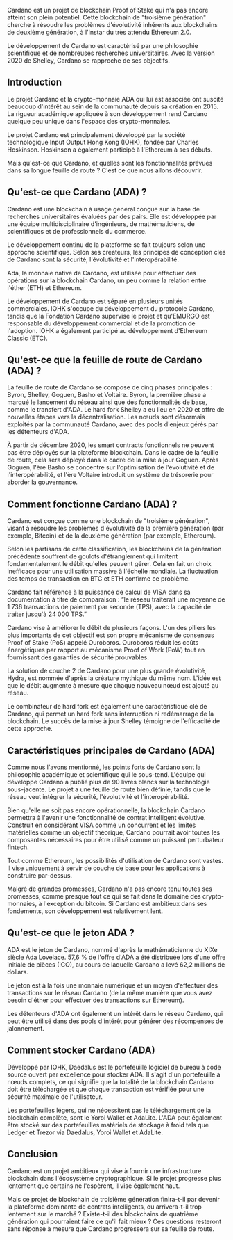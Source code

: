 Cardano est un projet de blockchain Proof of Stake qui n'a pas encore atteint son plein potentiel. Cette blockchain de "troisième génération" cherche à résoudre les problèmes d'évolutivité inhérents aux blockchains de deuxième génération, à l'instar du très attendu Ethereum 2.0. 

Le développement de Cardano est caractérisé par une philosophie scientifique et de nombreuses recherches universitaires. Avec la version 2020 de Shelley, Cardano se rapproche de ses objectifs.

## Introduction

Le projet Cardano et la crypto-monnaie ADA qui lui est associée ont suscité beaucoup d'intérêt au sein de la communauté depuis sa création en 2015. La rigueur académique appliquée à son développement rend Cardano quelque peu unique dans l'espace des crypto-monnaies.

Le projet Cardano est principalement développé par la société technologique Input Output Hong Kong (IOHK), fondée par Charles Hoskinson. Hoskinson a également participé à l'Ethereum à ses débuts. 

Mais qu'est-ce que Cardano, et quelles sont les fonctionnalités prévues dans sa longue feuille de route ? C'est ce que nous allons découvrir.

## Qu'est-ce que Cardano (ADA) ?

Cardano est une blockchain à usage général conçue sur la base de recherches universitaires évaluées par des pairs. Elle est développée par une équipe multidisciplinaire d'ingénieurs, de mathématiciens, de scientifiques et de professionnels du commerce. 

Le développement continu de la plateforme se fait toujours selon une approche scientifique. Selon ses créateurs, les principes de conception clés de Cardano sont la sécurité, l'évolutivité et l'interopérabilité.

Ada, la monnaie native de Cardano, est utilisée pour effectuer des opérations sur la blockchain Cardano, un peu comme la relation entre l'éther (ETH) et Ethereum.

Le développement de Cardano est séparé en plusieurs unités commerciales. IOHK s'occupe du développement du protocole Cardano, tandis que la Fondation Cardano supervise le projet et qu'EMURGO est responsable du développement commercial et de la promotion de l'adoption. IOHK a également participé au développement d'Ethereum Classic (ETC).

## Qu'est-ce que la feuille de route de Cardano (ADA) ?

La feuille de route de Cardano se compose de cinq phases principales : Byron, Shelley, Goguen, Basho et Voltaire. Byron, la première phase a marqué le lancement du réseau ainsi que des fonctionnalités de base, comme le transfert d'ADA. Le hard fork Shelley a eu lieu en 2020 et offre de nouvelles étapes vers la décentralisation. Les nœuds sont désormais exploités par la communauté Cardano, avec des pools d'enjeux gérés par les détenteurs d'ADA.

À partir de décembre 2020, les smart contracts fonctionnels ne peuvent pas être déployés sur la plateforme blockchain. Dans le cadre de la feuille de route, cela sera déployé dans le cadre de la mise à jour Goguen. Après Goguen, l'ère Basho se concentre sur l'optimisation de l'évolutivité et de l'interopérabilité, et l'ère Voltaire introduit un système de trésorerie pour aborder la gouvernance.

## Comment fonctionne Cardano (ADA) ?

Cardano est conçue comme une blockchain de "troisième génération", visant à résoudre les problèmes d'évolutivité de la première génération (par exemple, Bitcoin) et de la deuxième génération (par exemple, Ethereum). 

Selon les partisans de cette classification, les blockchains de la génération précédente souffrent de goulots d'étranglement qui limitent fondamentalement le débit qu'elles peuvent gérer. Cela en fait un choix inefficace pour une utilisation massive à l'échelle mondiale. La fluctuation des temps de transaction en BTC et ETH confirme ce problème.

Cardano fait référence à la puissance de calcul de VISA dans sa documentation à titre de comparaison : “le réseau traiterait une moyenne de 1 736 transactions de paiement par seconde (TPS), avec la capacité de traiter jusqu'à 24 000 TPS.”

Cardano vise à améliorer le débit de plusieurs façons. L'un des piliers les plus importants de cet objectif est son propre mécanisme de consensus Proof of Stake (PoS) appelé Ouroboros. Ouroboros réduit les coûts énergétiques par rapport au mécanisme Proof of Work (PoW) tout en fournissant des garanties de sécurité prouvables.

La solution de couche 2 de Cardano pour une plus grande évolutivité, Hydra, est nommée d'après la créature mythique du même nom. L'idée est que le débit augmente à mesure que chaque nouveau nœud est ajouté au réseau.

Le combinateur de hard fork est également une caractéristique clé de Cardano, qui permet un hard fork sans interruption ni redémarrage de la blockchain. Le succès de la mise à jour Shelley témoigne de l'efficacité de cette approche.

## Caractéristiques principales de Cardano (ADA)

Comme nous l'avons mentionné, les points forts de Cardano sont la philosophie académique et scientifique qui le sous-tend. L'équipe qui développe Cardano a publié plus de 90 livres blancs sur la technologie sous-jacente. Le projet a une feuille de route bien définie, tandis que le réseau veut intégrer la sécurité, l'évolutivité et l'interopérabilité.

Bien qu'elle ne soit pas encore opérationnelle, la blockchain Cardano permettra à l'avenir une fonctionnalité de contrat intelligent évolutive. Construit en considérant VISA comme un concurrent et les limites matérielles comme un objectif théorique, Cardano pourrait avoir toutes les composantes nécessaires pour être utilisé comme un puissant perturbateur fintech.

Tout comme Ethereum, les possibilités d'utilisation de Cardano sont vastes. Il vise uniquement à servir de couche de base pour les applications à construire par-dessus.

Malgré de grandes promesses, Cardano n'a pas encore tenu toutes ses promesses, comme presque tout ce qui se fait dans le domaine des crypto-monnaies, à l'exception du bitcoin. Si Cardano est ambitieux dans ses fondements, son développement est relativement lent.

## Qu'est-ce que le jeton ADA ?

ADA est le jeton de Cardano, nommé d'après la mathématicienne du XIXe siècle Ada Lovelace. 57,6 % de l'offre d'ADA a été distribuée lors d'une offre initiale de pièces (ICO), au cours de laquelle Cardano a levé 62,2 millions de dollars.

Le jeton est à la fois une monnaie numérique et un moyen d'effectuer des transactions sur le réseau Cardano (de la même manière que vous avez besoin d'éther pour effectuer des transactions sur Ethereum).

Les détenteurs d'ADA ont également un intérêt dans le réseau Cardano, qui peut être utilisé dans des pools d'intérêt pour générer des récompenses de jalonnement.

## Comment stocker Cardano (ADA)

Développé par IOHK, Daedalus est le portefeuille logiciel de bureau à code source ouvert par excellence pour stocker ADA. Il s'agit d'un portefeuille à nœuds complets, ce qui signifie que la totalité de la blockchain Cardano doit être téléchargée et que chaque transaction est vérifiée pour une sécurité maximale de l'utilisateur.

Les portefeuilles légers, qui ne nécessitent pas le téléchargement de la blockchain complète, sont le Yoroi Wallet et AdaLite. L'ADA peut également être stocké sur des portefeuilles matériels de stockage à froid tels que Ledger et Trezor via Daedalus, Yoroi Wallet et AdaLite.

## Conclusion

Cardano est un projet ambitieux qui vise à fournir une infrastructure blockchain dans l'écosystème cryptographique. Si le projet progresse plus lentement que certains ne l'espèrent, il vise également haut.

Mais ce projet de blockchain de troisième génération finira-t-il par devenir la plateforme dominante de contrats intelligents, ou arrivera-t-il trop lentement sur le marché ? Existe-t-il des blockchains de quatrième génération qui pourraient faire ce qu'il fait mieux ? Ces questions resteront sans réponse à mesure que Cardano progressera sur sa feuille de route.